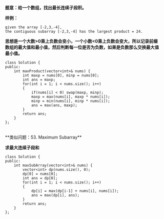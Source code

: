 **题意：给一个数组，找出最长连续子段积。**

**样例：**
```
given the array [-2,3,-4],
the contiguous subarray [-2,3,-4] has the largest product = 24.
```

**思想是一个大数>0乘上负数会变小，一个小数<0乘上负数会变大，所以记录前缀数组的最大值和最小值，然后判断每一位是否为负数，如果是负数那么交换最大值最小值。**

```
class Solution {
public:
    int maxProduct(vector<int>& nums) {
        int maxp = nums[0], minp = nums[0];
        int ans = maxp;
        for(int i = 1; i < nums.size(); i++)
        {
            if(nums[i] < 0) swap(maxp, minp);
            maxp = max(nums[i], maxp * nums[i]);
            minp = min(nums[i], minp * nums[i]);
            ans = max(ans, maxp);
        }
        return ans;
    }
};
```

<br/>
**类似问题：53. Maximum Subarray**

**求最大连续子段和**
```
class Solution {
public:
    int maxSubArray(vector<int>& nums) {
        vector<int> dp(nums.size(), 0);
        dp[0] = nums[0];
        int ans = dp[0];
        for(int i = 1; i < nums.size(); i++)
        {
            dp[i] = max(dp[i-1] + nums[i], nums[i]);
            ans = max(dp[i], ans);
        }
        return ans;
    }
};
```